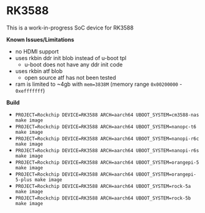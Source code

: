 # RK3588

This is a work-in-progress SoC device for RK3588

**Known Issues/Limitations**

* no HDMI support
* uses rkbin ddr init blob instead of u-boot tpl
  - u-boot does not have any ddr init code
* uses rkbin atf blob
  - open source atf has not been tested
* ram is limited to ~4gb with `mem=3838M` (memory range `0x00200000` - `0xefffffff`)

**Build**

* `PROJECT=Rockchip DEVICE=RK3588 ARCH=aarch64 UBOOT_SYSTEM=cm3588-nas make image`
* `PROJECT=Rockchip DEVICE=RK3588 ARCH=aarch64 UBOOT_SYSTEM=nanopc-t6 make image`
* `PROJECT=Rockchip DEVICE=RK3588 ARCH=aarch64 UBOOT_SYSTEM=nanopi-r6c make image`
* `PROJECT=Rockchip DEVICE=RK3588 ARCH=aarch64 UBOOT_SYSTEM=nanopi-r6s make image`
* `PROJECT=Rockchip DEVICE=RK3588 ARCH=aarch64 UBOOT_SYSTEM=orangepi-5 make image`
* `PROJECT=Rockchip DEVICE=RK3588 ARCH=aarch64 UBOOT_SYSTEM=orangepi-5-plus make image`
* `PROJECT=Rockchip DEVICE=RK3588 ARCH=aarch64 UBOOT_SYSTEM=rock-5a make image`
* `PROJECT=Rockchip DEVICE=RK3588 ARCH=aarch64 UBOOT_SYSTEM=rock-5b make image`
